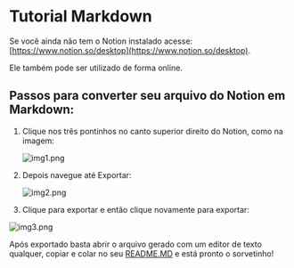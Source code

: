 # Tutorial Markdown

Se você ainda não tem o Notion instalado acesse: [https://www.notion.so/desktop](https://www.notion.so/desktop).

Ele também pode ser utilizado de forma online.

## Passos para converter seu arquivo do Notion em Markdown:

1. Clique nos três pontinhos no canto superior direito do Notion, como na imagem: 
    
    ![img1.png](Tutorial%20M%2012696/img1.png)
    
2. Depois navegue até Exportar:
    
    ![img2.png](Tutorial%20M%2012696/img2.png)
    
3. Clique para exportar e então clique novamente para exportar:

![img3.png](Tutorial%20M%2012696/img3.png)

Após exportado basta abrir o arquivo gerado com um editor de texto qualquer, copiar e colar no seu [README.MD](http://README.MD) e está pronto o sorvetinho!
